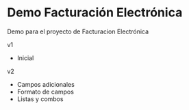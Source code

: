 # Demo Facturación Electrónica
Demo para el proyecto de Facturacion Electrónica

v1
 * Inicial

v2
* Campos adicionales
* Formato de campos
* Listas y combos

